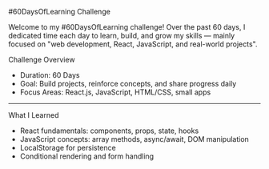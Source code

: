#60DaysOfLearning Challenge

Welcome to my #60DaysOfLearning challenge! Over the past 60 days, I dedicated time each day to learn, build, and grow my skills — mainly focused on "web development, React, JavaScript, and real-world projects".


Challenge Overview

- Duration: 60 Days
- Goal: Build projects, reinforce concepts, and share progress daily
- Focus Areas: React.js, JavaScript, HTML/CSS, small apps

---

What I Learned

- React fundamentals: components, props, state, hooks
- JavaScript concepts: array methods, async/await, DOM manipulation
- LocalStorage for persistence
- Conditional rendering and form handling
